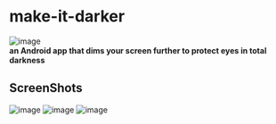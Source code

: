 # make-it-darker
  
![image](https://github.com/hwding/make-it-darker/blob/master/title.jpg)  
**an Android app that dims your screen further to protect eyes in total darkness**

## ScreenShots
![image](https://github.com/hwding/make-it-darker/blob/master/Screenshot_20160725-121640.png)
![image](https://github.com/hwding/make-it-darker/blob/master/Screenshot_20160725-121752.png)
![image](https://github.com/hwding/make-it-darker/blob/master/Screenshot_20160725-122058.png)

